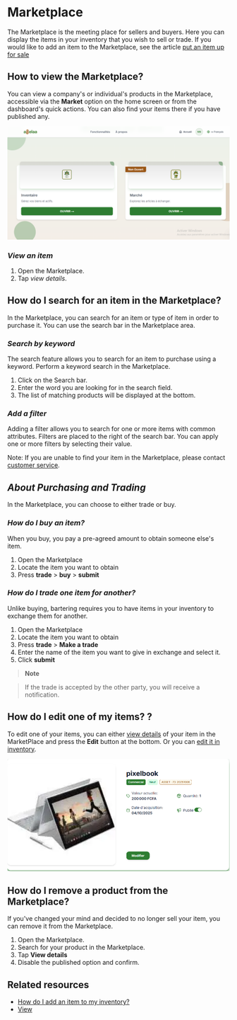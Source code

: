 # Marketplace

The Marketplace is the meeting place for sellers and buyers. Here you can display the items in your inventory that you wish to sell or trade. If you would like to add an item to the Marketplace, see the article [put an item up for sale](inventaire.fr/#comment-mettre-un-bien-en-vente)

## **How ​​to view the Marketplace?**

You can view a company's or individual's products in the Marketplace, accessible via the **Market** option on the home screen or from the dashboard's quick actions. You can also find your items there if you have published any.

![Alt ​​text](../assets/img/accueil.png "Home Page")

### ***View an item***

1. Open the Marketplace.
2. Tap *view details*.

## **How ​​do I search for an item in the Marketplace?**

In the Marketplace, you can search for an item or type of item in order to purchase it. You can use the search bar in the Marketplace area.

### *Search by keyword*

The search feature allows you to search for an item to purchase using a keyword. Perform a keyword search in the Marketplace.

1. Click on the Search bar.
2. Enter the word you are looking for in the search field.
3. The list of matching products will be displayed at the bottom.

### *Add a filter*

Adding a filter allows you to search for one or more items with common attributes. Filters are placed to the right of the search bar. You can apply one or more filters by selecting their value.

Note: If you are unable to find your item in the Marketplace, please contact [customer service](https://wa.me/+237698778055).

## *About Purchasing and Trading*

In the Marketplace, you can choose to either trade or buy.

### ***How ​​do I buy an item?***

When you buy, you pay a pre-agreed amount to obtain someone else's item.

1. Open the Marketplace
2. Locate the item you want to obtain
3. Press **trade** > **buy** > **submit**

### ***How ​​do I trade one item for another?***

Unlike buying, bartering requires you to have items in your inventory to exchange them for another.

1. Open the Marketplace
2. Locate the item you want to obtain
3. Press **trade** > **Make a trade**
4. Enter the name of the item you want to give in exchange and select it.
5. Click **submit**

> **Note**

> If the trade is accepted by the other party, you will receive a notification.

## **How ​​do I edit one of my items? ?**

To edit one of your items, you can either [view details](#view-an-item) of your item in the MarketPlace and press the **Edit** button at the bottom. Or you can [edit it in inventory](inventory.fr/#how-to-edit-item-information).

![Alt ​​text](../assets/img/item_details.png "item details")

## **How ​​do I remove a product from the Marketplace?**

If you've changed your mind and decided to no longer sell your item, you can remove it from the Marketplace.

1. Open the Marketplace.
2. Search for your product in the Marketplace.
3. Tap **View details**
4. Disable the published option and confirm.

## **Related resources**

- [How do I add an item to my inventory?](inventaire.fr.md)
- [View](dashboard.fr.md)